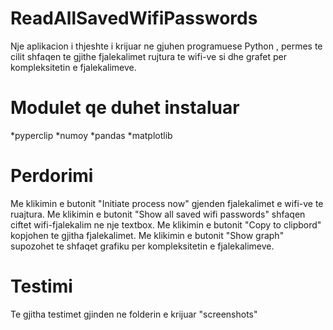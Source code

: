 # ReadAllSavedWifiPasswords

Nje aplikacion i thjeshte i krijuar ne gjuhen programuese Python , permes te cilit shfaqen te gjithe fjalekalimet rujtura te wifi-ve si dhe grafet per kompleksitetin e fjalekalimeve. 

# Modulet qe duhet instaluar
  *pyperclip
  *numoy
  *pandas
  *matplotlib

# Perdorimi

Me klikimin e butonit "Initiate process now" gjenden fjalekalimet e wifi-ve te ruajtura.
Me klikimin e butonit "Show all saved wifi passwords" shfaqen ciftet wifi-fjalekalim ne nje textbox.
Me klikimin e butonit "Copy to clipbord" kopjohen te gjitha fjalekalimet.
Me klikimin e butonit "Show graph" supozohet te shfaqet grafiku per kompleksitetin e fjalekalimeve.

# Testimi

Te gjitha testimet gjinden ne folderin e krijuar "screenshots"



